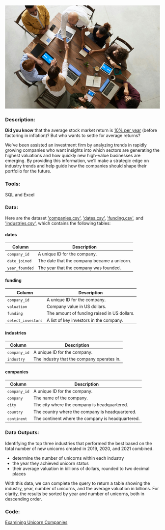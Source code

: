 ![image](https://github.com/mynameisfho/My-Data-Analyst-Portofolio/blob/main/Examining%20Unicorn%20Companies/companies.jpg)

### Description: 
**Did you know** that the average stock market return is [10% per year](https://www.nerdwallet.com/article/investing/average-stock-market-return) (before factoring in inflation)? But who wants to settle for average returns?

We've been assisted an investment firm by analyzing trends in rapidly growing companies who want insights into which sectors are generating the highest valuations and how quickly new high-value businesses are emerging. By providing this information, we’ll make a strategic edge on industry trends and help guide how the companies should shape their portfolio for the future.

### Tools: 
SQL and Excel

### Data:
Here are the dataset ['companies.csv'](https://github.com/mynameisfho/My-Data-Analyst-Portofolio/blob/main/Examining%20Unicorn%20Companies/companies.csv), ['dates.csv'](https://github.com/mynameisfho/My-Data-Analyst-Portofolio/blob/main/Examining%20Unicorn%20Companies/dates.csv), ['funding.csv'](https://github.com/mynameisfho/My-Data-Analyst-Portofolio/blob/main/Examining%20Unicorn%20Companies/funding.csv), and ['industries.csv'](https://github.com/mynameisfho/My-Data-Analyst-Portofolio/blob/main/Examining%20Unicorn%20Companies/industries.csv), which contains the following tables:

#### dates
| Column       | Description                                  |
|------------- |--------------------------------------------- |
| `company_id`   | A unique ID for the company.                 |
| `date_joined` | The date that the company became a unicorn.  |
| `year_founded` | The year that the company was founded.       |

#### funding
| Column           | Description                                  |
|----------------- |--------------------------------------------- |
| `company_id`       | A unique ID for the company.                 |
| `valuation`        | Company value in US dollars.                 |
| `funding`          | The amount of funding raised in US dollars.  |
| `select_investors` | A list of key investors in the company.      |

#### industries
| Column       | Description                                  |
|------------- |--------------------------------------------- |
| `company_id`   | A unique ID for the company.                 |
| `industry`     | The industry that the company operates in.   |

#### companies
| Column       | Description                                       |
|------------- |-------------------------------------------------- |
| `company_id`   | A unique ID for the company.                      |
| `company`      | The name of the company.                          |
| `city`         | The city where the company is headquartered.      |
| `country`      | The country where the company is headquartered.   |
| `continent`    | The continent where the company is headquartered. |

### Data Outputs:
Identifying the top three industries that performed the best based on the total number of new unicorns created in 2019, 2020, and 2021 combined.
- determine the number of unicorns within each industry
- the year they achieved unicorn status
- their average valuation in billions of dollars, rounded to two decimal places

With this data, we can complete the query to return a table showing the industry, year, number of unicorns, and the average valuation in billions. For clarity, the results be sorted by year and number of unicorns, both in descending order.

### Code:
[Examining Unicorn Companies](https://github.com/mynameisfho/My-Data-Analyst-Portofolio/blob/main/Examining%20Unicorn%20Companies/unicorn_companies.ipynb)